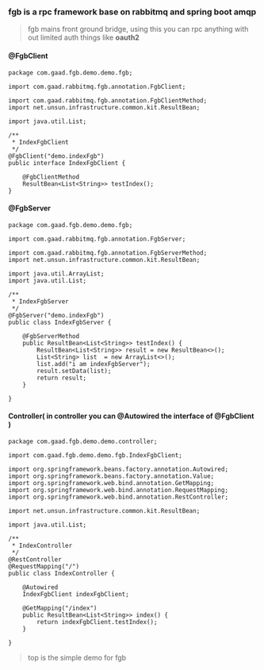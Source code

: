 ### fgb is a rpc framework base on rabbitmq and spring boot amqp 
> fgb mains front ground bridge, using this you can rpc anything with out limited auth things like **oauth2**

#### @FgbClient
```
package com.gaad.fgb.demo.demo.fgb;

import com.gaad.rabbitmq.fgb.annotation.FgbClient;

import com.gaad.rabbitmq.fgb.annotation.FgbClientMethod;
import net.unsun.infrastructure.common.kit.ResultBean;

import java.util.List;

/**
 * IndexFgbClient
 */
@FgbClient("demo.indexFgb")
public interface IndexFgbClient {

    @FgbClientMethod
    ResultBean<List<String>> testIndex();
}

``` 
#### @FgbServer
```
package com.gaad.fgb.demo.demo.fgb;

import com.gaad.rabbitmq.fgb.annotation.FgbServer;

import com.gaad.rabbitmq.fgb.annotation.FgbServerMethod;
import net.unsun.infrastructure.common.kit.ResultBean;

import java.util.ArrayList;
import java.util.List;

/**
 * IndexFgbServer
 */
@FgbServer("demo.indexFgb")
public class IndexFgbServer {

    @FgbServerMethod
    public ResultBean<List<String>> testIndex() {
        ResultBean<List<String>> result = new ResultBean<>();
        List<String> list  = new ArrayList<>();
        list.add("i am indexFgbServer");
        result.setData(list);
        return result;
    }
    
}

```
####  Controller( in controller you can @Autowired the interface of @FgbClient )
```
package com.gaad.fgb.demo.demo.controller;

import com.gaad.fgb.demo.demo.fgb.IndexFgbClient;

import org.springframework.beans.factory.annotation.Autowired;
import org.springframework.beans.factory.annotation.Value;
import org.springframework.web.bind.annotation.GetMapping;
import org.springframework.web.bind.annotation.RequestMapping;
import org.springframework.web.bind.annotation.RestController;

import net.unsun.infrastructure.common.kit.ResultBean;

import java.util.List;

/**
 * IndexController
 */
@RestController
@RequestMapping("/")
public class IndexController {

    @Autowired
    IndexFgbClient indexFgbClient;

    @GetMapping("/index")
    public ResultBean<List<String>> index() {
        return indexFgbClient.testIndex();
    }
    
}
```
> top is the simple demo for fgb
